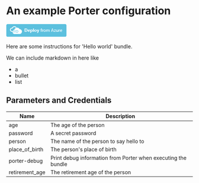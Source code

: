 # An example Porter configuration

<a href="https://portal.azure.com/#create/Microsoft.Template/uri/https%3A%2F%2Fraw.githubusercontent.com%2Fendjin%2FCNAB.Quickstarts%2Fmaster%2Fporter%2Fhello-world%2Fazuredeploy.json" target="_blank"><img src="https://raw.githubusercontent.com/endjin/CNAB.Quickstarts/master/images/Deploy-from-Azure.png"/></a>

Here are some instructions for 'Hello world' bundle.

We can include markdown in here like
- a 
- bullet
- list

## Parameters and Credentials

 | Name | Description | 
 | --- | --- | 
 | age | The age of the person
password | A secret password
person | The name of the person to say hello to
place_of_birth | The person's place of birth
porter-debug | Print debug information from Porter when executing the bundle
retirement_age | The retirement age of the person | 

